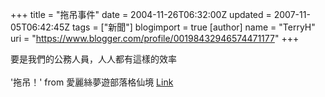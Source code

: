 +++
title = "拖吊事件"
date = 2004-11-26T06:32:00Z
updated = 2007-11-05T06:42:45Z
tags = ["新聞"]
blogimport = true 
[author]
	name = "TerryH"
	uri = "https://www.blogger.com/profile/00198432946574471177"
+++

要是我們的公務人員，人人都有這樣的效率<br /><br />'拖吊！' from 愛麗絲夢遊部落格仙境 <a href="http://www.askareiko.com/archives/000017.php">Link</a>
